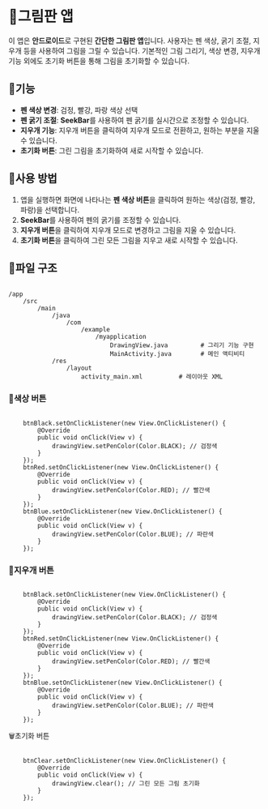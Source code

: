 <h1>🎨그림판 앱</h1>

<p>이 앱은 <strong>안드로이드</strong>로 구현된 <strong>간단한 그림판 앱</strong>입니다. 사용자는 펜 색상, 굵기 조절, 지우개 등을 사용하여 그림을 그릴 수 있습니다. 기본적인 그림 그리기, 색상 변경, 지우개 기능 외에도 초기화 버튼을 통해 그림을 초기화할 수 있습니다.</p>

<h2>📌기능</h2>
<ul>
    <li><strong>펜 색상 변경</strong>: 검정, 빨강, 파랑 색상 선택</li>
    <li><strong>펜 굵기 조절</strong>: <strong>SeekBar</strong>를 사용하여 펜 굵기를 실시간으로 조정할 수 있습니다.</li>
    <li><strong>지우개 기능</strong>: 지우개 버튼을 클릭하여 지우개 모드로 전환하고, 원하는 부분을 지울 수 있습니다.</li>
    <li><strong>초기화 버튼</strong>: 그린 그림을 초기화하여 새로 시작할 수 있습니다.</li>
</ul>

<h2>📌사용 방법</h2>
<ol>
    <li>앱을 실행하면 화면에 나타나는 <strong>펜 색상 버튼</strong>을 클릭하여 원하는 색상(검정, 빨강, 파랑)을 선택합니다.</li>
    <li><strong>SeekBar</strong>를 사용하여 펜의 굵기를 조정할 수 있습니다.</li>
    <li><strong>지우개 버튼</strong>을 클릭하여 지우개 모드로 변경하고 그림을 지울 수 있습니다.</li>
    <li><strong>초기화 버튼</strong>을 클릭하여 그린 모든 그림을 지우고 새로 시작할 수 있습니다.</li>
</ol>

<h2>📌파일 구조</h2>
<pre><code>
/app
    /src
        /main
            /java
                /com
                    /example
                        /myapplication
                            DrawingView.java         # 그리기 기능 구현
                            MainActivity.java        # 메인 액티비티
            /res
                /layout
                    activity_main.xml          # 레이아웃 XML
</code></pre>

<h3>🎨색상 버튼</h2>
<pre><code>
    btnBlack.setOnClickListener(new View.OnClickListener() {
        @Override
        public void onClick(View v) {
            drawingView.setPenColor(Color.BLACK); // 검정색
        }
    });
    btnRed.setOnClickListener(new View.OnClickListener() {
        @Override
        public void onClick(View v) {
            drawingView.setPenColor(Color.RED); // 빨간색
        }
    });
    btnBlue.setOnClickListener(new View.OnClickListener() {
        @Override
        public void onClick(View v) {
            drawingView.setPenColor(Color.BLUE); // 파란색
        }
    });
</code></pre>

<h3>🧽지우개 버튼</h2>
<pre><code>
    btnBlack.setOnClickListener(new View.OnClickListener() {
        @Override
        public void onClick(View v) {
            drawingView.setPenColor(Color.BLACK); // 검정색
        }
    });
    btnRed.setOnClickListener(new View.OnClickListener() {
        @Override
        public void onClick(View v) {
            drawingView.setPenColor(Color.RED); // 빨간색
        }
    });
    btnBlue.setOnClickListener(new View.OnClickListener() {
        @Override
        public void onClick(View v) {
            drawingView.setPenColor(Color.BLUE); // 파란색
        }
    });
</code></pre>

<h>🗑️초기화 버튼</h2>

<pre><code>
    btnClear.setOnClickListener(new View.OnClickListener() {
        @Override
        public void onClick(View v) {
            drawingView.clear(); // 그린 모든 그림 초기화
        }
    });
</code></pre>




